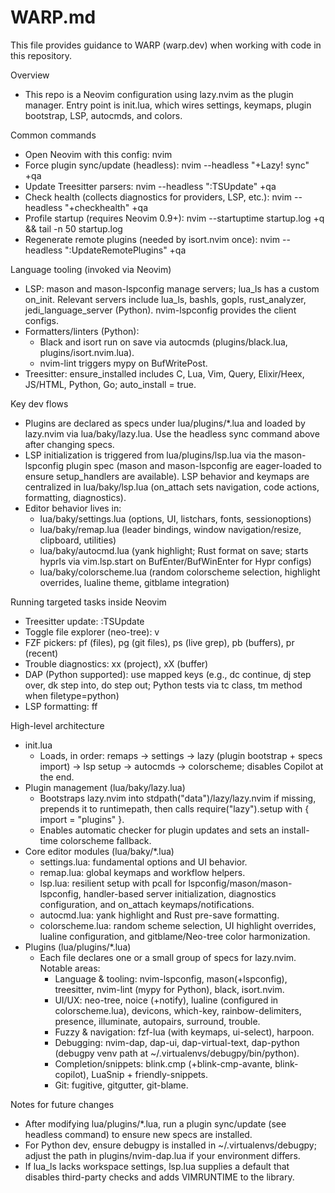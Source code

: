 # WARP.md

This file provides guidance to WARP (warp.dev) when working with code in this repository.

Overview
- This repo is a Neovim configuration using lazy.nvim as the plugin manager. Entry point is init.lua, which wires settings, keymaps, plugin bootstrap, LSP, autocmds, and colors.

Common commands
- Open Neovim with this config: nvim
- Force plugin sync/update (headless): nvim --headless "+Lazy! sync" +qa
- Update Treesitter parsers: nvim --headless ":TSUpdate" +qa
- Check health (collects diagnostics for providers, LSP, etc.): nvim --headless "+checkhealth" +qa
- Profile startup (requires Neovim 0.9+): nvim --startuptime startup.log +q && tail -n 50 startup.log
- Regenerate remote plugins (needed by isort.nvim once): nvim --headless ":UpdateRemotePlugins" +qa

Language tooling (invoked via Neovim)
- LSP: mason and mason-lspconfig manage servers; lua_ls has a custom on_init. Relevant servers include lua_ls, bashls, gopls, rust_analyzer, jedi_language_server (Python). nvim-lspconfig provides the client configs.
- Formatters/linters (Python):
  - Black and isort run on save via autocmds (plugins/black.lua, plugins/isort.nvim.lua).
  - nvim-lint triggers mypy on BufWritePost.
- Treesitter: ensure_installed includes C, Lua, Vim, Query, Elixir/Heex, JS/HTML, Python, Go; auto_install = true.

Key dev flows
- Plugins are declared as specs under lua/plugins/*.lua and loaded by lazy.nvim via lua/baky/lazy.lua. Use the headless sync command above after changing specs.
- LSP initialization is triggered from lua/plugins/lsp.lua via the mason-lspconfig plugin spec (mason and mason-lspconfig are eager-loaded to ensure setup_handlers are available). LSP behavior and keymaps are centralized in lua/baky/lsp.lua (on_attach sets navigation, code actions, formatting, diagnostics). 
- Editor behavior lives in:
  - lua/baky/settings.lua (options, UI, listchars, fonts, sessionoptions)
  - lua/baky/remap.lua (leader bindings, window navigation/resize, clipboard, utilities)
  - lua/baky/autocmd.lua (yank highlight; Rust format on save; starts hyprls via vim.lsp.start on BufEnter/BufWinEnter for Hypr configs)
  - lua/baky/colorscheme.lua (random colorscheme selection, highlight overrides, lualine theme, gitblame integration)

Running targeted tasks inside Neovim
- Treesitter update: :TSUpdate
- Toggle file explorer (neo-tree): <leader>v
- FZF pickers: <leader>pf (files), <leader>pg (git files), <leader>ps (live grep), <leader>pb (buffers), <leader>pr (recent)
- Trouble diagnostics: <leader>xx (project), <leader>xX (buffer)
- DAP (Python supported): use mapped keys (e.g., <leader>dc continue, <leader>dj step over, <leader>dk step into, <leader>do step out; Python tests via <leader>tc class, <leader>tm method when filetype=python)
- LSP formatting: <leader>ff

High-level architecture
- init.lua
  - Loads, in order: remaps -> settings -> lazy (plugin bootstrap + specs import) -> lsp setup -> autocmds -> colorscheme; disables Copilot at the end.
- Plugin management (lua/baky/lazy.lua)
  - Bootstraps lazy.nvim into stdpath("data")/lazy/lazy.nvim if missing, prepends it to runtimepath, then calls require("lazy").setup with { import = "plugins" }.
  - Enables automatic checker for plugin updates and sets an install-time colorscheme fallback.
- Core editor modules (lua/baky/*.lua)
  - settings.lua: fundamental options and UI behavior.
  - remap.lua: global keymaps and workflow helpers.
  - lsp.lua: resilient setup with pcall for lspconfig/mason/mason-lspconfig, handler-based server initialization, diagnostics configuration, and on_attach keymaps/notifications.
  - autocmd.lua: yank highlight and Rust pre-save formatting.
  - colorscheme.lua: random scheme selection, UI highlight overrides, lualine configuration, and gitblame/Neo-tree color harmonization.
- Plugins (lua/plugins/*.lua)
  - Each file declares one or a small group of specs for lazy.nvim. Notable areas:
    - Language & tooling: nvim-lspconfig, mason(+lspconfig), treesitter, nvim-lint (mypy for Python), black, isort.nvim.
    - UI/UX: neo-tree, noice (+notify), lualine (configured in colorscheme.lua), devicons, which-key, rainbow-delimiters, presence, illuminate, autopairs, surround, trouble.
    - Fuzzy & navigation: fzf-lua (with keymaps, ui-select), harpoon.
    - Debugging: nvim-dap, dap-ui, dap-virtual-text, dap-python (debugpy venv path at ~/.virtualenvs/debugpy/bin/python).
    - Completion/snippets: blink.cmp (+blink-cmp-avante, blink-copilot), LuaSnip + friendly-snippets.
    - Git: fugitive, gitgutter, git-blame.

Notes for future changes
- After modifying lua/plugins/*.lua, run a plugin sync/update (see headless command) to ensure new specs are installed.
- For Python dev, ensure debugpy is installed in ~/.virtualenvs/debugpy; adjust the path in plugins/nvim-dap.lua if your environment differs.
- If lua_ls lacks workspace settings, lsp.lua supplies a default that disables third-party checks and adds VIMRUNTIME to the library.

